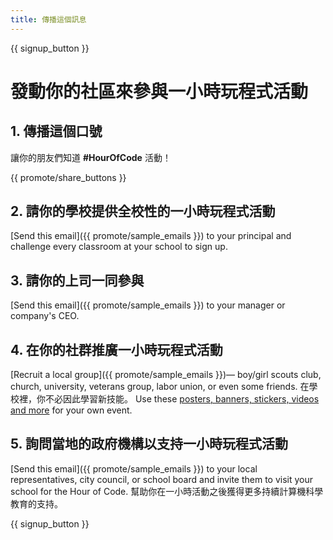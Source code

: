 ```yaml
---
title: 傳播這個訊息
---
```


{{ signup_button }}

# 發動你的社區來參與一小時玩程式活動

## 1. 傳播這個口號

讓你的朋友們知道 **#HourOfCode** 活動！

{{ promote/share_buttons }}

## 2. 請你的學校提供全校性的一小時玩程式活動

[Send this email]({{ promote/sample_emails }}) to your principal and challenge every classroom at your school to sign up.

## 3. 請你的上司一同參與

[Send this email]({{ promote/sample_emails }}) to your manager or company's CEO.

## 4. 在你的社群推廣一小時玩程式活動

[Recruit a local group]({{ promote/sample_emails }})— boy/girl scouts club, church, university, veterans group, labor union, or even some friends. 在學校裡，你不必因此學習新技能。 Use these [posters, banners, stickers, videos and more](/promote/resources) for your own event.

## 5. 詢問當地的政府機構以支持一小時玩程式活動

[Send this email]({{ promote/sample_emails }}) to your local representatives, city council, or school board and invite them to visit your school for the Hour of Code. 幫助你在一小時活動之後獲得更多持續計算機科學教育的支持。

{{ signup_button }}